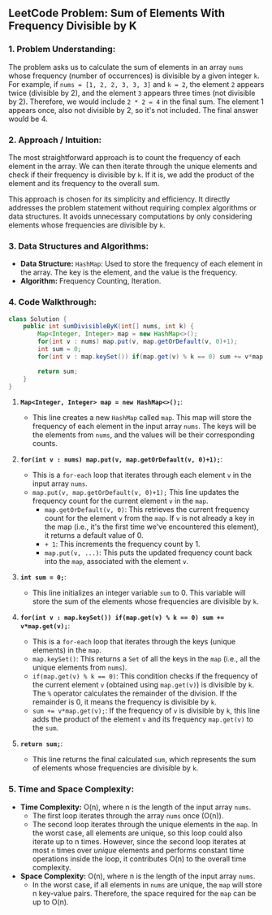 ## LeetCode Problem: Sum of Elements With Frequency Divisible by K

### 1. Problem Understanding:

The problem asks us to calculate the sum of elements in an array `nums` whose frequency (number of occurrences) is divisible by a given integer `k`. For example, if `nums = [1, 2, 2, 3, 3, 3]` and `k = 2`, the element `2` appears twice (divisible by 2), and the element `3` appears three times (not divisible by 2). Therefore, we would include `2 * 2 = 4` in the final sum. The element 1 appears once, also not divisible by 2, so it's not included. The final answer would be 4.

### 2. Approach / Intuition:

The most straightforward approach is to count the frequency of each element in the array. We can then iterate through the unique elements and check if their frequency is divisible by `k`. If it is, we add the product of the element and its frequency to the overall sum.

This approach is chosen for its simplicity and efficiency. It directly addresses the problem statement without requiring complex algorithms or data structures.  It avoids unnecessary computations by only considering elements whose frequencies are divisible by `k`.

### 3. Data Structures and Algorithms:

*   **Data Structure:** `HashMap`: Used to store the frequency of each element in the array. The key is the element, and the value is the frequency.
*   **Algorithm:**  Frequency Counting, Iteration.

### 4. Code Walkthrough:

```java
class Solution {
    public int sumDivisibleByK(int[] nums, int k) {
        Map<Integer, Integer> map = new HashMap<>();
        for(int v : nums) map.put(v, map.getOrDefault(v, 0)+1);
        int sum = 0;
        for(int v : map.keySet()) if(map.get(v) % k == 0) sum += v*map.get(v);

        return sum;
    }
}
```

1.  **`Map<Integer, Integer> map = new HashMap<>();`**:
    *   This line creates a new `HashMap` called `map`. This map will store the frequency of each element in the input array `nums`. The keys will be the elements from `nums`, and the values will be their corresponding counts.

2.  **`for(int v : nums) map.put(v, map.getOrDefault(v, 0)+1);`**:
    *   This is a `for-each` loop that iterates through each element `v` in the input array `nums`.
    *   `map.put(v, map.getOrDefault(v, 0)+1);` This line updates the frequency count for the current element `v` in the `map`.
        *   `map.getOrDefault(v, 0)`: This retrieves the current frequency count for the element `v` from the `map`. If `v` is not already a key in the map (i.e., it's the first time we've encountered this element), it returns a default value of 0.
        *   `+ 1`:  This increments the frequency count by 1.
        *   `map.put(v, ...)`:  This puts the updated frequency count back into the `map`, associated with the element `v`.

3.  **`int sum = 0;`**:
    *   This line initializes an integer variable `sum` to 0. This variable will store the sum of the elements whose frequencies are divisible by `k`.

4.  **`for(int v : map.keySet()) if(map.get(v) % k == 0) sum += v*map.get(v);`**:
    *   This is a `for-each` loop that iterates through the keys (unique elements) in the `map`.
    *   `map.keySet()`:  This returns a `Set` of all the keys in the `map` (i.e., all the unique elements from `nums`).
    *   `if(map.get(v) % k == 0)`: This condition checks if the frequency of the current element `v` (obtained using `map.get(v)`) is divisible by `k`. The `%` operator calculates the remainder of the division. If the remainder is 0, it means the frequency is divisible by `k`.
    *   `sum += v*map.get(v);`: If the frequency of `v` is divisible by `k`, this line adds the product of the element `v` and its frequency `map.get(v)` to the `sum`.

5.  **`return sum;`**:
    *   This line returns the final calculated `sum`, which represents the sum of elements whose frequencies are divisible by `k`.

### 5. Time and Space Complexity:

*   **Time Complexity:** O(n), where n is the length of the input array `nums`.
    *   The first loop iterates through the array `nums` once (O(n)).
    *   The second loop iterates through the unique elements in the `map`. In the worst case, all elements are unique, so this loop could also iterate up to n times. However, since the second loop iterates at most `n` times over *unique* elements and performs constant time operations inside the loop, it contributes O(n) to the overall time complexity.
*   **Space Complexity:** O(n), where n is the length of the input array `nums`.
    *   In the worst case, if all elements in `nums` are unique, the `map` will store n key-value pairs. Therefore, the space required for the `map` can be up to O(n).
